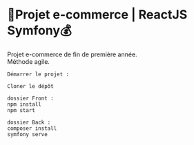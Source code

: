 # 🛒Projet e-commerce | ReactJS Symfony💰
  
Projet e-commerce de fin de première année.  
Méthode agile.  
  
`Démarrer le projet :`  
```
Cloner le dépôt

dossier Front :
npm install
npm start

dossier Back :
composer install
symfony serve
```